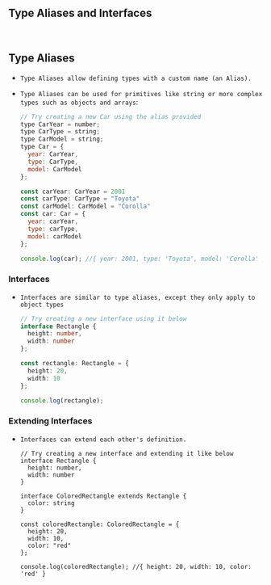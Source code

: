 ## Type Aliases and Interfaces

​	

## Type Aliases

- `Type Aliases allow defining types with a custom name (an Alias).`

- `Type Aliases can be used for primitives like string or more complex types such as objects and arrays`:

  ```js
  // Try creating a new Car using the alias provided
  type CarYear = number;
  type CarType = string;
  type CarModel = string;
  type Car = {
    year: CarYear,
    type: CarType,
    model: CarModel
  };
  
  const carYear: CarYear = 2001
  const carType: CarType = "Toyota"
  const carModel: CarModel = "Corolla"
  const car: Car = {
    year: carYear,
    type: carType,
    model: carModel
  };
  
  console.log(car); //{ year: 2001, type: 'Toyota', model: 'Corolla' }
  ```



### Interfaces

- `Interfaces are similar to type aliases, except they only apply to object types`

  ```ts
  // Try creating a new interface using it below
  interface Rectangle {
    height: number,
    width: number
  };
  
  const rectangle: Rectangle = {
    height: 20,
    width: 10
  };
  
  console.log(rectangle);
  ```

  

### Extending Interfaces

- `Interfaces can extend each other's definition.`

  ```tsx
  // Try creating a new interface and extending it like below
  interface Rectangle {
    height: number,
    width: number
  }
  
  interface ColoredRectangle extends Rectangle {
    color: string
  }
  
  const coloredRectangle: ColoredRectangle = {
    height: 20,
    width: 10,
    color: "red"
  };
  
  console.log(coloredRectangle); //{ height: 20, width: 10, color: 'red' }
  ```

  



